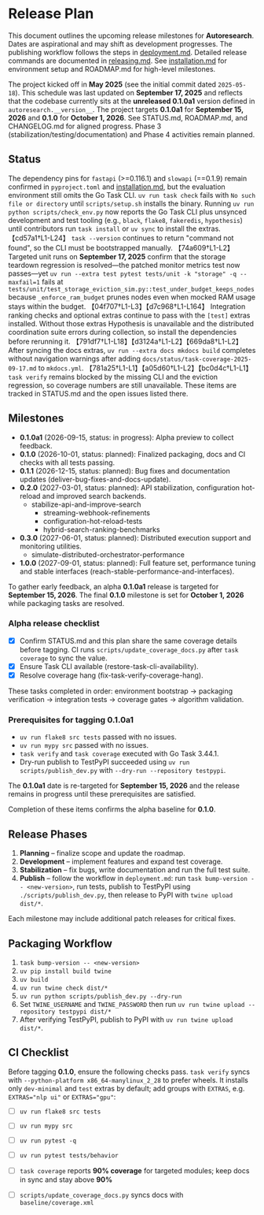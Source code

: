 # Release Plan

This document outlines the upcoming release milestones for **Autoresearch**.
Dates are aspirational and may shift as development progresses.
The publishing workflow follows the steps in
[deployment.md](deployment.md). Detailed release commands are documented in
[releasing.md](releasing.md). See
[installation.md](installation.md) for environment setup and
ROADMAP.md for high-level milestones.

The project kicked off in **May 2025** (see the initial commit dated
`2025-05-18`). This schedule was last updated on **September 17, 2025** and
reflects that the codebase currently sits at the **unreleased 0.1.0a1** version
defined in `autoresearch.__version__`. The project targets **0.1.0a1** for
**September 15, 2026** and **0.1.0** for **October 1, 2026**. See
STATUS.md, ROADMAP.md, and CHANGELOG.md for aligned progress. Phase 3
(stabilization/testing/documentation) and Phase 4 activities remain planned.

## Status

The dependency pins for `fastapi` (>=0.116.1) and `slowapi` (==0.1.9) remain
confirmed in `pyproject.toml` and [installation.md](installation.md), but the
evaluation environment still omits the Go Task CLI. `uv run task check` fails
with `No such file or directory` until `scripts/setup.sh` installs the binary.
Running `uv run python scripts/check_env.py` now reports the Go Task CLI plus
unsynced development and test tooling (e.g., `black`, `flake8`, `fakeredis`,
`hypothesis`) until contributors run `task install` or `uv sync` to install the
extras. 【cd57a1†L1-L24】 `task --version` continues to return "command not
found", so the CLI must be bootstrapped manually. 【74a609†L1-L2】 Targeted unit
runs on **September 17, 2025** confirm that the storage teardown regression is
resolved—the patched monitor metrics test now passes—yet
`uv run --extra test pytest tests/unit -k "storage" -q --maxfail=1` fails at
`tests/unit/test_storage_eviction_sim.py::test_under_budget_keeps_nodes`
because `_enforce_ram_budget` prunes nodes even when mocked RAM usage stays
within the budget. 【04f707†L1-L3】【d7c968†L1-L164】 Integration ranking checks and
optional extras continue to pass with the `[test]` extras installed. Without
those extras Hypothesis is unavailable and the distributed coordination suite
errors during collection, so install the dependencies before rerunning it.
【791df7†L1-L18】【d3124a†L1-L2】【669da8†L1-L2】 After syncing the docs extras,
`uv run --extra docs mkdocs build` completes without navigation warnings after
adding `docs/status/task-coverage-2025-09-17.md` to `mkdocs.yml`.
【781a25†L1-L1】【a05d60†L1-L2】【bc0d4c†L1-L1】 `task verify` remains blocked by the
missing CLI and the eviction regression, so coverage numbers are still
unavailable. These items are tracked in STATUS.md and the open issues listed
there.
## Milestones

- **0.1.0a1** (2026-09-15, status: in progress): Alpha preview to collect
  feedback.
- **0.1.0** (2026-10-01, status: planned): Finalized packaging, docs and CI
  checks with all tests passing.
- **0.1.1** (2026-12-15, status: planned): Bug fixes and documentation
  updates (deliver-bug-fixes-and-docs-update).
- **0.2.0** (2027-03-01, status: planned): API stabilization, configuration
  hot-reload and improved search backends.
  - stabilize-api-and-improve-search
    - streaming-webhook-refinements
    - configuration-hot-reload-tests
    - hybrid-search-ranking-benchmarks
- **0.3.0** (2027-06-01, status: planned): Distributed execution support and
  monitoring utilities.
  - simulate-distributed-orchestrator-performance
- **1.0.0** (2027-09-01, status: planned): Full feature set, performance
  tuning and stable interfaces
  (reach-stable-performance-and-interfaces).

To gather early feedback, an alpha **0.1.0a1** release is targeted for
**September 15, 2026**. The final **0.1.0** milestone is set for
**October 1, 2026** while packaging tasks are resolved.

### Alpha release checklist

- [x] Confirm STATUS.md and this plan share the same coverage details before
  tagging. CI runs `scripts/update_coverage_docs.py` after `task coverage` to
  sync the value.
- [x] Ensure Task CLI available (restore-task-cli-availability).
- [x] Resolve coverage hang (fix-task-verify-coverage-hang).

These tasks completed in order: environment bootstrap → packaging verification
→ integration tests → coverage gates → algorithm validation.

### Prerequisites for tagging 0.1.0a1

- `uv run flake8 src tests` passed with no issues.
- `uv run mypy src` passed with no issues.
- `task verify` and `task coverage` executed with Go Task 3.44.1.
- Dry-run publish to TestPyPI succeeded using `uv run scripts/publish_dev.py`
  with `--dry-run --repository testpypi`.

The **0.1.0a1** date is re-targeted for **September 15, 2026** and the release
remains in progress until these prerequisites are satisfied.

Completion of these items confirms the alpha baseline for **0.1.0**.

## Release Phases

1. **Planning** – finalize scope and update the roadmap.
2. **Development** – implement features and expand test coverage.
3. **Stabilization** – fix bugs, write documentation and run the full test
   suite.
4. **Publish** – follow the workflow in `deployment.md`: run
   `task bump-version -- <new-version>`, run tests, publish to TestPyPI using
   `./scripts/publish_dev.py`, then release to PyPI with `twine upload dist/*`.

Each milestone may include additional patch releases for critical fixes.

## Packaging Workflow

1. `task bump-version -- <new-version>`
2. `uv pip install build twine`
3. `uv build`
4. `uv run twine check dist/*`
5. `uv run python scripts/publish_dev.py --dry-run`
6. Set `TWINE_USERNAME` and `TWINE_PASSWORD` then run
   `uv run twine upload --repository testpypi dist/*`
7. After verifying TestPyPI, publish to PyPI with
   `uv run twine upload dist/*`.

## CI Checklist

Before tagging **0.1.0**, ensure the following checks pass. `task verify`
syncs with `--python-platform x86_64-manylinux_2_28` to prefer wheels. It
installs only `dev-minimal` and `test` extras by default; add groups with
`EXTRAS`, e.g. `EXTRAS="nlp ui"` or `EXTRAS="gpu"`:

- [ ] `uv run flake8 src tests`
- [ ] `uv run mypy src`
- [ ] `uv run pytest -q`
- [ ] `uv run pytest tests/behavior`
- [ ] `task coverage` reports **90% coverage** for targeted modules; keep docs
  in sync and stay above **90%**
- [ ] `scripts/update_coverage_docs.py` syncs docs with
  `baseline/coverage.xml`

